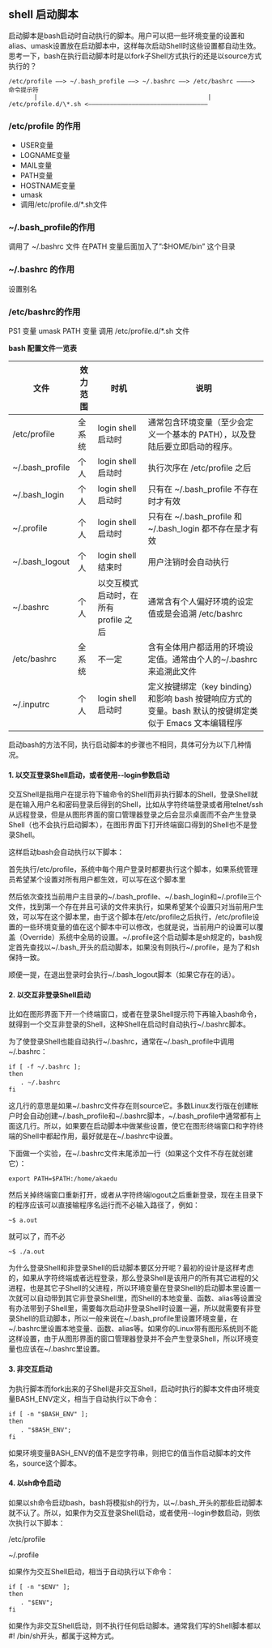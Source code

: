 

## shell 启动脚本

启动脚本是bash启动时自动执行的脚本。用户可以把一些环境变量的设置和alias、umask设置放在启动脚本中，这样每次启动Shell时这些设置都自动生效。思考一下，bash在执行启动脚本时是以fork子Shell方式执行的还是以source方式执行的？
```
/etc/profile ——> ~/.bash_profile ——> ~/.bashrc ——> /etc/bashrc ————> 命令提示符                       
       |                                               |                                                             
/etc/profile.d/\*.sh <—————————————————————————————————
```    
### /etc/profile 的作用

* USER变量
* LOGNAME变量
* MAIL变量
* PATH变量
* HOSTNAME变量
* umask
* 调用/etc/profile.d/*.sh文件
 

### ~/.bash_profile的作用

调用了 ~/.bashrc 文件
在PATH 变量后面加入了”:$HOME/bin” 这个目录
 

### ~/.bashrc 的作用

设置别名
 

 

### /etc/bashrc的作用

PS1 变量
umask
PATH 变量
调用 /etc/profile.d/*.sh 文件
 

**bash 配置文件一览表**

|文件	|效力范围|	时机|	说明     |
|----|----|-----------|-------------------------------------------------|
|/etc/profile|	全系统|	login shell 启动时|	通常包含环境变量（至少会定义一个基本的 PATH），以及登陆后要立即启动的程序。|
|~/.bash_profile|	个人|	login shell 启动时|	执行次序在 /etc/profile 之后|
|~/.bash_login|	个人|	login shell 启动时|	只有在 ~/.bash_profile 不存在时才有效|
|~/.profile|	个人|	login shell 启动时|	只有在 ~/.bash_profile  和  ~/.bash_login 都不存在是才有效|
|~/.bash_logout|	个人|	login shell 结束时|	用户注销时会自动执行|
|~/.bashrc|	个人|	以交互模式启动时，在所有 profile 之后|	通常含有个人偏好环境的设定值或是会追溯 /etc/bashrc|
|/etc/bashrc|	全系统|	不一定|	含有全体用户都适用的环境设定值。通常由个人的~/.bashrc 来追溯此文件|
|~/.inputrc|	个人|	login shell 启动时|	定义按键绑定（key binding）和影响 bash 按键响应方式的变量。bash 默认的按键绑定类似于 Emacs 文本编辑程序|

启动bash的方法不同，执行启动脚本的步骤也不相同，具体可分为以下几种情况。 

#### 1. 以交互登录Shell启动，或者使用--login参数启动 

交互Shell是指用户在提示符下输命令的Shell而非执行脚本的Shell，登录Shell就是在输入用户名和密码登录后得到的Shell，比如从字符终端登录或者用telnet/ssh从远程登录，但是从图形界面的窗口管理器登录之后会显示桌面而不会产生登录Shell（也不会执行启动脚本），在图形界面下打开终端窗口得到的Shell也不是登录Shell。

这样启动bash会自动执行以下脚本：

首先执行/etc/profile，系统中每个用户登录时都要执行这个脚本，如果系统管理员希望某个设置对所有用户都生效，可以写在这个脚本里

然后依次查找当前用户主目录的~/.bash_profile、~/.bash_login和~/.profile三个文件，找到第一个存在并且可读的文件来执行，如果希望某个设置只对当前用户生效，可以写在这个脚本里，由于这个脚本在/etc/profile之后执行，/etc/profile设置的一些环境变量的值在这个脚本中可以修改，也就是说，当前用户的设置可以覆盖（Override）系统中全局的设置。~/.profile这个启动脚本是sh规定的，bash规定首先查找以~/.bash_开头的启动脚本，如果没有则执行~/.profile，是为了和sh保持一致。

顺便一提，在退出登录时会执行~/.bash_logout脚本（如果它存在的话）。

 
#### 2. 以交互非登录Shell启动 
比如在图形界面下开一个终端窗口，或者在登录Shell提示符下再输入bash命令，就得到一个交互非登录的Shell，这种Shell在启动时自动执行~/.bashrc脚本。

为了使登录Shell也能自动执行~/.bashrc，通常在~/.bash_profile中调用~/.bashrc：
```shell
if [ -f ~/.bashrc ]; 
then     
　　. ~/.bashrc 
fi
```
这几行的意思是如果~/.bashrc文件存在则source它。多数Linux发行版在创建帐户时会自动创建~/.bash_profile和~/.bashrc脚本，~/.bash_profile中通常都有上面这几行。所以，如果要在启动脚本中做某些设置，使它在图形终端窗口和字符终端的Shell中都起作用，最好就是在~/.bashrc中设置。

下面做一个实验，在~/.bashrc文件末尾添加一行（如果这个文件不存在就创建它）：

    export PATH=$PATH:/home/akaedu
然后关掉终端窗口重新打开，或者从字符终端logout之后重新登录，现在主目录下的程序应该可以直接输程序名运行而不必输入路径了，例如：

    ~$ a.out
就可以了，而不必

    ~$ ./a.out
为什么登录Shell和非登录Shell的启动脚本要区分开呢？最初的设计是这样考虑的，如果从字符终端或者远程登录，那么登录Shell是该用户的所有其它进程的父进程，也是其它子Shell的父进程，所以环境变量在登录Shell的启动脚本里设置一次就可以自动带到其它非登录Shell里，而Shell的本地变量、函数、alias等设置没有办法带到子Shell里，需要每次启动非登录Shell时设置一遍，所以就需要有非登录Shell的启动脚本，所以一般来说在~/.bash_profile里设置环境变量，在~/.bashrc里设置本地变量、函数、alias等。如果你的Linux带有图形系统则不能这样设置，由于从图形界面的窗口管理器登录并不会产生登录Shell，所以环境变量也应该在~/.bashrc里设置。

 
#### 3. 非交互启动 
为执行脚本而fork出来的子Shell是非交互Shell，启动时执行的脚本文件由环境变量BASH_ENV定义，相当于自动执行以下命令：
```shell
if [ -n "$BASH_ENV" ]; 
then 
　　. "$BASH_ENV"; 
fi
```
如果环境变量BASH_ENV的值不是空字符串，则把它的值当作启动脚本的文件名，source这个脚本。

 
#### 4. 以sh命令启动
如果以sh命令启动bash，bash将模拟sh的行为，以~/.bash_开头的那些启动脚本就不认了。所以，如果作为交互登录Shell启动，或者使用--login参数启动，则依次执行以下脚本：

/etc/profile                       

~/.profile

如果作为交互Shell启动，相当于自动执行以下命令：
```shell
if [ -n "$ENV" ]; 
then 
　　. "$ENV"; 
fi
```
如果作为非交互Shell启动，则不执行任何启动脚本。通常我们写的Shell脚本都以#! /bin/sh开头，都属于这种方式。
